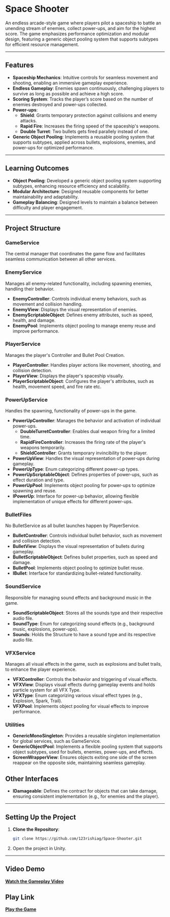 # Space Shooter

An endless arcade-style game where players pilot a spaceship to battle an unending stream of enemies, collect power-ups, and aim for the highest score. The game emphasizes performance optimization and modular design, featuring a generic object pooling system that supports subtypes for efficient resource management.

---

## Features

- **Spaceship Mechanics**: Intuitive controls for seamless movement and shooting, enabling an immersive gameplay experience.
- **Endless Gameplay**: Enemies spawn continuously, challenging players to survive as long as possible and achieve a high score.
- **Scoring System**: Tracks the player’s score based on the number of enemies destroyed and power-ups collected.
- **Power-ups**:
  - **Shield**: Grants temporary protection against collisions and enemy attacks.
  - **Rapid Fire**: Increases the firing speed of the spaceship's weapons.
  - **Double Turret**: Two bullets gets fired parallely instead of one.
- **Generic Object Pooling**: Implements a reusable pooling system that supports subtypes, applied across bullets, explosions, enemies, and power-ups for optimized performance.

---

## __Learning Outcomes__

- **Object Pooling**: Developed a generic object pooling system supporting subtypes, enhancing resource efficiency and scalability.
- **Modular Architecture**: Designed reusable components for better maintainability and adaptability.
- **Gameplay Balancing**: Designed levels to maintain a balance between difficulty and player engagement.

---

## __Project Structure__

### **GameService**
The central manager that coordinates the game flow and facilitates seamless communication between all other services.


### **EnemyService**
Manages all enemy-related functionality, including spawning enemies, handling their behavior.
- **EnemyController**: Controls individual enemy behaviors, such as movement and collision handling.
- **EnemyView**: Displays the visual representation of enemies.
- **EnemyScriptableObject**: Defines enemy attributes, such as speed, health, and damage.
- **EnemyPool**: Implements object pooling to manage enemy reuse and improve performance.


### **PlayerService**
Manages the player's Controller and Bullet Pool Creation.
- **PlayerController**: Handles player actions like movement, shooting, and collision detection.
- **PlayerView**: Displays the player's spaceship visually.
- **PlayerScriptableObject**: Configures the player's attributes, such as health, movement speed, and fire rate etc.


### **PowerUpService**
Handles the spawning, functionality of power-ups in the game.
- **PowerUpController**: Manages the behavior and activation of individual power-ups.
  - **DoubleTurretController**: Enables dual weapon firing for a limited time.
  - **RapidFireController**: Increases the firing rate of the player's weapons temporarily.
  - **ShieldController**: Grants temporary invincibility to the player.
- **PowerUpView**: Handles the visual representation of power-ups during gameplay.
- **PowerUpType**: Enum categorizing different power-up types.
- **PowerUpScriptableObject**: Defines properties of power-ups, such as effect duration and type.
- **PowerUpPool**: Implements object pooling for power-ups to optimize spawning and reuse.
- **IPowerUp**: Interface for power-up behavior, allowing flexible implementation of unique effects for different power-ups.


### **BulletFiles**
No BulletService as all bullet launches happen by PlayerService.
- **BulletController**: Controls individual bullet behavior, such as movement and collision detection.
- **BulletView**: Displays the visual representation of bullets during gameplay.
- **BulletScriptableObject**: Defines bullet properties, such as speed and damage.
- **BulletPool**: Implements object pooling to optimize bullet reuse.
- **IBullet**: Interface for standardizing bullet-related functionality.


### **SoundService**
Responsible for managing sound effects and background music in the game.
- **SoundScriptableObject**: Stores all the sounds type and their respective audio file.
- **SoundType**: Enum for categorizing sound effects (e.g., background music, explosions, power-ups).
- **Sounds**: Holds the Structure to have a sound type and its respective audio file.


### **VFXService**
Manages all visual effects in the game, such as explosions and bullet trails, to enhance the player experience.
- **VFXController**: Controls the behavior and triggering of visual effects.
- **VFXView**: Displays visual effects during gameplay events and holds particle system for all VFX Type.
- **VFXType**: Enum categorizing various visual effect types (e.g., Explosion, Spark, Trail).
- **VFXPool**: Implements object pooling for visual effects to improve performance.


### **Utilities**
- **GenericMonoSingleton**: Provides a reusable singleton implementation for global services, such as GameService.
- **GenericObjectPool**: Implements a flexible pooling system that supports object subtypes, used for bullets, enemies, power-ups, and effects.
- **ScreenWrapperView**: Ensures objects exiting one side of the screen reappear on the opposite side, maintaining seamless gameplay.


## __Other Interfaces__

- **IDamageable**: Defines the contract for objects that can take damage, ensuring consistent implementation (e.g., for enemies and the player).

---

## __Setting Up the Project__

1. **Clone the Repository**:
   ```bash
   git clone https://github.com/123rishiag/Space-Shooter.git
   ```
2. Open the project in Unity.

---

## __Video Demo__

[__Watch the Gameplay Video__](https://www.loom.com/share/27b550f09f634da7b98f62cb72a99d4a?sid=9899da8c-9484-452c-8fd3-1889449c164b)

## __Play Link__

[__Play the Game__](https://outscal.com/narishabhgarg/game/play-space-shooter-2-game)